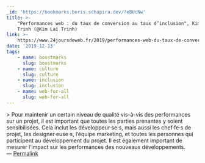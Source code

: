 ```yaml
---
_id: 'https://bookmarks.boris.schapira.dev/?eBUcNw'
title: >-
    "Performances web : du taux de conversion au taux d’inclusion", Kim Laï
    Trinh (@Kim Laï Trinh)
link: >-
    https://www.24joursdeweb.fr/2019/performances-web-du-taux-de-conversion-au-taux-d-inclusion/
date: '2019-12-13'
tags:
    - name: boostmarks
      slug: boostmarks
    - name: culture
      slug: culture
    - name: inclusion
      slug: inclusion
    - name: web-for-all
      slug: web-for-all
---
```


&gt; Pour maintenir un certain niveau de qualité vis-à-vis des performances sur
un projet, il est important que toutes les parties prenantes y soient
sensibilisées. Cela inclut les développeur·se·s, mais aussi les chef·fe·s de
projet, les designer·euse·s, l’équipe marketing, et toutes les personnes qui
participent au développement du projet. Il est également important de mesurer
l’impact sur les performances des nouveaux développements. <br>&#8212;
<a href="https://bookmarks.boris.schapira.dev/?eBUcNw" title="Permalink">Permalink</a>
